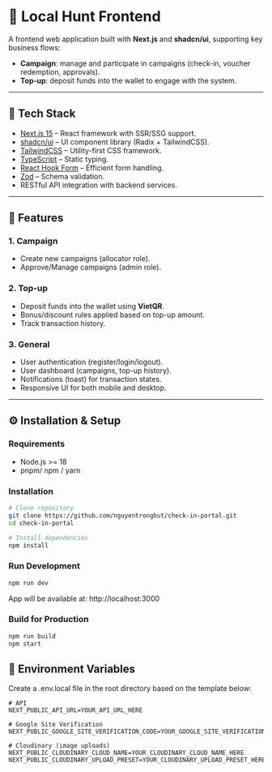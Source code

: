 # 🎯 Local Hunt Frontend

A frontend web application built with **Next.js** and **shadcn/ui**, supporting key business flows:
- **Campaign**: manage and participate in campaigns (check-in, voucher redemption, approvals).
- **Top-up**: deposit funds into the wallet to engage with the system.

---

## 🚀 Tech Stack

- [Next.js 15](https://nextjs.org/) – React framework with SSR/SSG support.
- [shadcn/ui](https://ui.shadcn.com/) – UI component library (Radix + TailwindCSS).
- [TailwindCSS](https://tailwindcss.com/) – Utility-first CSS framework.
- [TypeScript](https://www.typescriptlang.org/) – Static typing.
- [React Hook Form](https://react-hook-form.com/) – Efficient form handling.
- [Zod](https://zod.dev/) – Schema validation.
- RESTful API integration with backend services.

---

## 🔑 Features

### 1. Campaign
- Create new campaigns (allocator role).
- Approve/Manage campaigns (admin role).

### 2. Top-up
- Deposit funds into the wallet using **VietQR**.
- Bonus/discount rules applied based on top-up amount.
- Track transaction history.

### 3. General
- User authentication (register/login/logout).
- User dashboard (campaigns, top-up history).
- Notifications (toast) for transaction states.
- Responsive UI for both mobile and desktop.

---

## ⚙️ Installation & Setup

### Requirements
- Node.js >= 18
- pnpm/ npm / yarn

### Installation
```bash
# Clone repository
git clone https://github.com/nguyentrongbut/check-in-portal.git
cd check-in-portal

# Install dependencies
npm install
```
### Run Development
```bash
npm run dev
```
App will be available at: http://localhost:3000
### Build for Production
```bash
npm run build
npm start
```

## 🔧 Environment Variables
Create a .env.local file in the root directory based on the template below:
```env
# API
NEXT_PUBLIC_API_URL=YOUR_API_URL_HERE

# Google Site Verification
NEXT_PUBLIC_GOOGLE_SITE_VERIFICATION_CODE=YOUR_GOOGLE_SITE_VERIFICATION_CODE_HERE

# Cloudinary (image uploads)
NEXT_PUBLIC_CLOUDINARY_CLOUD_NAME=YOUR_CLOUDINARY_CLOUD_NAME_HERE
NEXT_PUBLIC_CLOUDINARY_UPLOAD_PRESET=YOUR_CLOUDINARY_UPLOAD_PRESET_HERE
```
